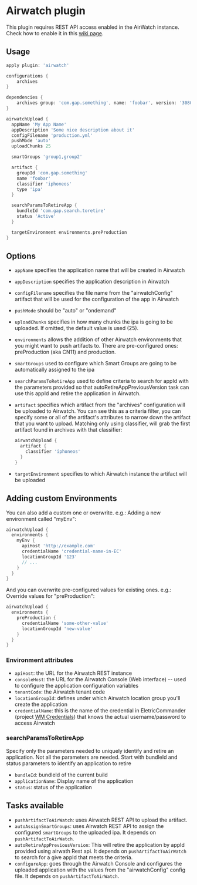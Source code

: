 Airwatch plugin
===============

This plugin requires REST API access enabled in the AirWatch instance. Check how to enable it in this [wiki page](http://github.gapinc.dev/watchmen/gap-gradle-plugin/wiki/Enabling-REST-API-access-in-AirWatch).

## Usage

```groovy
apply plugin: 'airwatch'

configurations {
    archives
}

dependencies {
    archives group: 'com.gap.something', name: 'foobar', version: '30806', configuration: 'archives'
}

airwatchUpload {
  appName 'My App Name'
  appDescription 'Some nice description about it'
  configFilename 'production.yml'
  pushMode 'auto'
  uploadChunks 25

  smartGroups 'group1,group2'

  artifact {
    groupId 'com.gap.something'
    name 'foobar'
    classifier 'iphoneos'
    type 'ipa'
  }

  searchParamsToRetireApp {
    bundleId 'com.gap.search.toretire'
    status 'Active'
  }

  targetEnvironment environments.preProduction
}
```

## Options

* `appName` specifies the application name that will be created in Airwatch
* `appDescription` specifies the application description in Airwatch
* `configFilename` specifies the file name from the "airwatchConfig" artifact that will be used for the configuration of the app in Airwatch
* `pushMode` should be "auto" or "ondemand"
* `uploadChunks` specifies in how many chunks the ipa is going to be uploaded. If omitted, the default value is used (25).
* `environments` allows the addition of other Airwatch environments that you might want to push artifacts to. There are pre-configured ones: preProduction (aka CN11) and production.
* `smartGroups` used to configure which Smart Groups are going to be automatically assigned to the ipa
* `searchParamsToRetireApp` used to define criteria to search for appId with the parameters provided so that autoRetireAppPreviousVersion task can use this appId and retire the application in Airwatch.
* `artifact` specifies which artifact from the "archives" configuration will be uploaded to Airwatch. You can see this as a criteria filter, you can specify some or all of the artifact's attributes to narrow down the artifact that you want to upload. Matching only using classifier, will grab the first artifact found in archives with that classifier:

  ```groovy
  airwatchUpload {
    artifact {
      classifier 'iphoneos'
    }
  }
  ```

* `targetEnvironment` specifies to which Airwatch instance the artifact will be uploaded

## Adding custom Environments

You can also add a custom one or overwrite. e.g.: Adding a new environment called "myEnv":

  ```groovy
  airwatchUpload {
    environments {
      myEnv {
        apiHost 'http://example.com'
        credentialName 'credential-name-in-EC'
        locationGroupId '123'
        // ...
      }
    }
  }
  ```

And you can overwrite pre-configured values for existing ones. e.g.: Override values for "preProduction":

  ```groovy
  airwatchUpload {
    environments {
      preProduction {
        credentialName 'some-other-value'
        locationGroupId 'new-value'
      }
    }
  }
  ```

### Environment attributes
* `apiHost`: the URL for the Airwatch REST instance
* `consoleHost`: the URL for the Airwatch Console (Web interface) -- used to configure the application configuration variables
* `tenantCode`: the Airwatch tenant code
* `locationGroupId`: defines under which Airwatch location group you'll create the application
* `credentialName`: this is the name of the credential in EletricCommander (project [WM Credentials](https://commander.gapinc.dev/commander/link/projectDetails/projects/WM%20Credentials?objectId=project-85a02ed1-42a2-11e4-a559-00505625f614&filterName0=projectsPageSearch&filterDepth=1&tabGroup=credentialsHeader&s=Projects)) that knows the actual username/password to access Airwatch

### searchParamsToRetireApp

Specify only the parameters needed to uniquely identify and retire an application. Not all the parameters are needed. Start with bundleId and status parameters to identify an application to retire

* `bundleId`: bundleId of the current build
* `applicationName`: Display name of the application
* `status`: status of the application

## Tasks available

* `pushArtifactToAirWatch`: uses Airwatch REST API to upload the artifact.
* `autoAssignSmartGroups`: uses Airwatch REST API to assign the configured `smartGroups` to the uploaded ipa. It depends on `pushArtifactToAirWatch`.
* `autoRetireAppPreviousVersion`: This will retire the application by appId provided using airwath Rest api. It depends on `pushArtifactToAirWatch` to search for a give appId that meets the criteria.
* `configureApp`: goes through the Airwatch Console and configures the uploaded application with the values from the "airwatchConfig" config file. It depends on `pushArtifactToAirWatch`.

